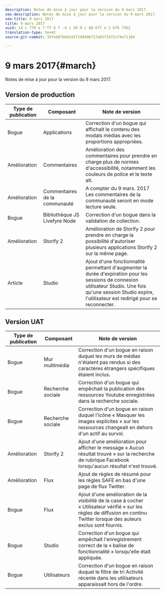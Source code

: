 ```yaml
---
description: Notes de mise à jour pour la version du 9 mars 2017.
seo-description: Notes de mise à jour pour la version du 9 mars 2017.
seo-title: 9 mars 2017
title: 9 mars 2017
uuid: 14 c 770 e 7-ff 6 f -4 c 56-9 c 88-677 e 2 bfb 7362
translation-type: tm+mt
source-git-commit: 35feb87bb82d1f298496717a65f1972cf4e71104

---
```



# 9 mars 2017{#march}

Notes de mise à jour pour la version du 9 mars 2017.

## Version de production

| **Type de publication** | **Composant** | **Note de version** |
|---|---|---|
| Bogue | Applications | Correction d&#39;un bogue qui affichait le contenu des modals médias avec les proportions appropriées. |
| Amélioration | Commentaires | Amélioration des commentaires pour prendre en charge plus de normes d&#39;accessibilité, notamment les couleurs de police et le texte alt. |
| Amélioration | Commentaires de la communauté | A compter du 9 mars. 2017 Les commentaires de la communauté seront en mode lecture seule. |
| Bogue | Bibliothèque JS Livefyre Node | Correction d&#39;un bogue dans la validation de collection. |
| Amélioration | Storify 2 | Amélioration de Storify 2 pour prendre en charge la possibilité d&#39;autoriser plusieurs applications Storify 2 sur la même page. |
| Article | Studio | Ajout d&#39;une fonctionnalité permettant d&#39;augmenter la durée d&#39;expiration pour les sessions de connexion utilisateur Studio. Une fois qu&#39;une session Studio expire, l&#39;utilisateur est redirigé pour se reconnecter. |

## Version UAT

| **Type de publication** | **Composant** | **Note de version** |
|---|---|---|
| Bogue | Mur multimédia | Correction d&#39;un bogue en raison duquel les murs de médias n&#39;étaient pas rendus si des caractères étrangers spécifiques étaient inclus. |
| Bogue | Recherche sociale | Correction d&#39;un bogue qui empêchait la publication des ressources Youtube enregistrées dans la recherche sociale. |
| Bogue | Recherche sociale | Correction d&#39;un bogue en raison duquel l&#39;icône « Masquer les images explicites » sur les ressources changeait en dehors d&#39;un actif au survol. |
| Amélioration | Storify 2 | Ajout d&#39;une amélioration pour afficher le message « Aucun résultat trouvé » sur la recherche de rubrique Facebook lorsqu&#39;aucun résultat n&#39;est trouvé. |
| Amélioration | Flux | Ajout de règles de résumé pour les règles SAFE en bas d&#39;une page de flux Twitter. |
| Bogue | Flux | Ajout d&#39;une amélioration de la visibilité de la case à cocher « Utilisateur vérifié » sur les règles de diffusion en continu Twitter lorsque des auteurs exclus sont fournis. |
| Bogue | Studio | Correction d&#39;un bogue qui empêchait l&#39;enregistrement correct de la « balise de fonctionnalité » lorsqu&#39;elle était appliquée. |
| Bogue | Utilisateurs | Correction d&#39;un bogue en raison duquel le filtre de tri Activité récente dans les utilisateurs apparaissait hors de l&#39;ordre. |

